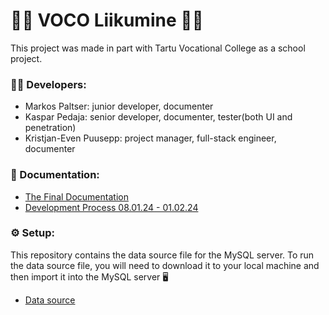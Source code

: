 # 🏃‍♀️ VOCO Liikumine 🏃‍♂️
This project was made in part with Tartu Vocational College as a school project. 

### 👩‍💻 Developers:
* Markos Paltser: junior developer, documenter
* Kaspar Pedaja: senior developer, documenter, tester(both UI and penetration)
* Kristjan-Even Puusepp: project manager, full-stack engineer, documenter

### 📜 Documentation: 
* [The Final Documentation](https://docs.google.com/document/d/1J0frJa9oP2TAjlPm1HUJiQ9j5zmpH6jQZCIfsspy4vI/edit)
* [Development Process 08.01.24 - 01.02.24](https://docs.google.com/document/d/1iwKfH0F1w1fYOo4o6lTSxMOWk2Gug-cbX1q1EZkEqqM/edit)

### ⚙️ Setup:
This repository contains the data source file for the MySQL server. To run the data source file, you will need to download it to your local machine and then import it into the MySQL server
🖥️  
* [Data source](https://github.com/Kristjan303/voco-liikumine/files/13860451/message.txt)




